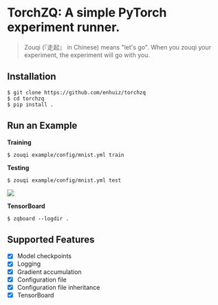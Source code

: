 # TorchZQ: A simple PyTorch experiment runner.

> Zouqi (『走起』 in Chinese) means "let's go". When you zouqi your experiment, the experiment will go with you.

## Installation

```
$ git clone https://github.com/enhuiz/torchzq
$ cd torchzq
$ pip install .
```

## Run an Example

**Training**

```
$ zouqi example/config/mnist.yml train
```


**Testing**

```
$ zouqi example/config/mnist.yml test
```

![](example/animation.gif)


**TensorBoard**

```
$ zqboard --logdir .
```

## Supported Features

- [x] Model checkpoints
- [x] Logging
- [x] Gradient accumulation
- [x] Configuration file
- [x] Configuration file inheritance
- [x] TensorBoard
